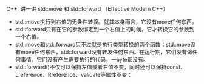 C++: 讲一讲 std::move 和 std::forward （Effective Modern C++）

- std::move执行到右值的无条件转换。就其本身而言，它没有move任何东西。
- std::forward只有在它的参数绑定到一个右值上的时候，它才转换它的参数到一个右值。
- std::move和std::forward只不过就是执行类型转换的两个函数；std::move没有move任何东西，std::forward没有转发任何东西。在运行期，它们没有做任何事情。它们没有产生需要执行的代码，一byte都没有。
- std::forward<T>()不仅可以保持左值或者右值不变，同时还可以保持const、Lreference、Rreference、validate等属性不变；
